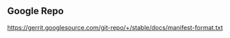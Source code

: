
Google Repo
-----------
https://gerrit.googlesource.com/git-repo/+/stable/docs/manifest-format.txt
